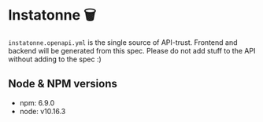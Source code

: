 # Instatonne 🗑️

`instatonne.openapi.yml` is the single source of API-trust.
Frontend and backend will be generated from this spec.
Please do not add stuff to the API without adding to the spec :)

## Node & NPM versions

- npm: 6.9.0
- node: v10.16.3
